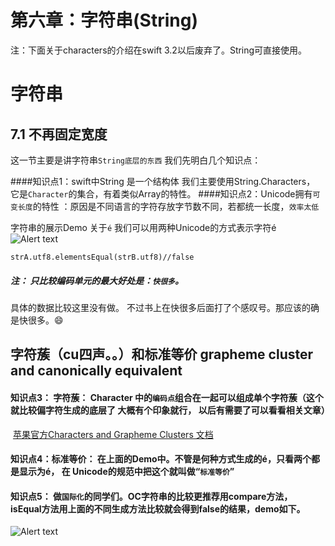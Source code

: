 # 第六章：字符串(String)

注：下面关于characters的介绍在swift 3.2以后废弃了。String可直接使用。

# 字符串

## 7.1 不再固定宽度
这一节主要是讲字符串```String底层的东西```
我们先明白几个知识点：

####知识点1：swift中String 是一个结构体 我们主要使用String.Characters， 它是```Character```的集合，有着类似Array的特性。
####知识点2：Unicode拥有```可变长度```的特性 ：原因是不同语言的字符存放字节数不同，若都统一长度，```效率太低```

字符串的展示Demo
关于```é```
我们可以用两种Unicode的方式表示字符é
![Alert text](http://pjmrfxc1n.bkt.clouddn.com/F16BC5CF-4C45-4F18-A8D2-E61772DFF779.jpeg)

	strA.utf8.elementsEqual(strB.utf8)//false

##### 注： 只比较编码单元的最大好处是：```快很多```。 
具体的数据比较这里没有做。 不过书上在快很多后面打了个感叹号。那应该的确是快很多。😄

## 字符蔟（cu四声。。）和标准等价    grapheme cluster and canonically equivalent 

#### 知识点3： 字符蔟： Character 中的```编码点```组合在一起可以组成单个字符蔟（这个就比较偏字符生成的底层了 大概有个印象就行， 以后有需要了可以看看相关文章）
 [苹果官方Characters and Grapheme Clusters 文档](https://developer.apple.com/library/archive/documentation/Cocoa/Conceptual/Strings/Articles/stringsClusters.html)

#### 知识点4：标准等价： 在上面的Demo中。不管是何种方式生成的é，只看两个都是显示为é，  在 Unicode的规范中把这个就叫做“```标准等价```”

#### 知识点5： 做```国际化```的同学们。OC字符串的比较更推荐用compare方法， isEqual方法用上面的不同生成方法比较就会得到false的结果，demo如下。
![Alert text](http://pjmrfxc1n.bkt.clouddn.com/EA7421B8-2DA1-496C-9A04-801306EFCFC8.jpeg)

